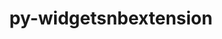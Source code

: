 ---
title: "py-widgetsnbextension"
layout: cache
categories: [package, develop]
meta: {"compilers": ["gcc@=11.1.0", "gcc@=11.4.0", "gcc@=9.4.0", "oneapi@=2024.2.1"], "num_specs": 33, "num_specs_by_stack": {"data-vis-sdk": 6, "e4s": 5, "e4s-neoverse-v2": 6, "e4s-neoverse_v1": 3, "e4s-oneapi": 12, "e4s-power": 1, "root": 33}, "oss": ["ubuntu20.04", "ubuntu22.04"], "platforms": ["linux"], "stacks": ["data-vis-sdk", "e4s", "e4s-neoverse-v2", "e4s-neoverse_v1", "e4s-oneapi", "e4s-power", "root"], "targets": ["neoverse_v1", "neoverse_v2", "ppc64le", "x86_64_v3"], "versions": ["4.0.3"]}
spec_details: [{"compiler": "oneapi@=2024.2.1", "hash": "2d73iieqtiqrwz4tehsqyueydjdqihkh", "os": "ubuntu22.04", "platform": "linux", "size": "-", "stacks": ["e4s-oneapi", "root"], "target": "x86_64_v3", "variants": ["build_system=python_pip"], "versions": ["4.0.3"]}, {"compiler": "gcc@=11.1.0", "hash": "4kjkmew43gtqe2wmnc2fbypea5ewxmfq", "os": "ubuntu20.04", "platform": "linux", "size": "-", "stacks": ["data-vis-sdk", "root"], "target": "x86_64_v3", "variants": ["build_system=python_pip"], "versions": ["4.0.3"]}, {"compiler": "gcc@=11.4.0", "hash": "4m5qj36sfjyh2jznqxygvfnpc4helopu", "os": "ubuntu22.04", "platform": "linux", "size": "-", "stacks": ["e4s-neoverse_v1", "root"], "target": "neoverse_v1", "variants": ["build_system=python_pip"], "versions": ["4.0.3"]}, {"compiler": "gcc@=11.4.0", "hash": "5lp5u7kb4hmnn676fnczrqeoeivbyu2n", "os": "ubuntu22.04", "platform": "linux", "size": "-", "stacks": ["e4s", "root"], "target": "x86_64_v3", "variants": ["build_system=python_pip"], "versions": ["4.0.3"]}, {"compiler": "gcc@=11.1.0", "hash": "5xaln5lcadgbtrmky7v3gdphjjodftov", "os": "ubuntu20.04", "platform": "linux", "size": "-", "stacks": ["data-vis-sdk", "root"], "target": "x86_64_v3", "variants": ["build_system=python_pip"], "versions": ["4.0.3"]}, {"compiler": "gcc@=11.4.0", "hash": "7frhwenu6sm4lgwtn6psyaxkjuhyzike", "os": "ubuntu22.04", "platform": "linux", "size": "-", "stacks": ["e4s-neoverse-v2", "root"], "target": "neoverse_v2", "variants": ["build_system=python_pip"], "versions": ["4.0.3"]}, {"compiler": "oneapi@=2024.2.1", "hash": "7wdpttylvjmfj7op65ovzj64vmnsojvr", "os": "ubuntu22.04", "platform": "linux", "size": "-", "stacks": ["e4s-oneapi", "root"], "target": "x86_64_v3", "variants": ["build_system=python_pip"], "versions": ["4.0.3"]}, {"compiler": "oneapi@=2024.2.1", "hash": "a23ntw4f45t5cb572wvy6o4c6jcfukc7", "os": "ubuntu22.04", "platform": "linux", "size": "-", "stacks": ["e4s-oneapi", "root"], "target": "x86_64_v3", "variants": ["build_system=python_pip"], "versions": ["4.0.3"]}, {"compiler": "gcc@=9.4.0", "hash": "an4ingwmkloiphusobmgs4vcub55tegp", "os": "ubuntu20.04", "platform": "linux", "size": "-", "stacks": ["e4s-power", "root"], "target": "ppc64le", "variants": ["build_system=python_pip"], "versions": ["4.0.3"]}, {"compiler": "gcc@=11.4.0", "hash": "bcbhxpoozutimwxeykilhw4cuxbsrbmu", "os": "ubuntu22.04", "platform": "linux", "size": "-", "stacks": ["e4s-neoverse_v1", "root"], "target": "neoverse_v1", "variants": ["build_system=python_pip"], "versions": ["4.0.3"]}, {"compiler": "gcc@=11.4.0", "hash": "bcirfft2h7gpn2vwp6iwuulkp5tlqj4y", "os": "ubuntu22.04", "platform": "linux", "size": "-", "stacks": ["e4s", "root"], "target": "x86_64_v3", "variants": ["build_system=python_pip"], "versions": ["4.0.3"]}, {"compiler": "oneapi@=2024.2.1", "hash": "bnvlvpxsdpcp4e27vh5i24g3pe44nbve", "os": "ubuntu22.04", "platform": "linux", "size": "-", "stacks": ["e4s-oneapi", "root"], "target": "x86_64_v3", "variants": ["build_system=python_pip"], "versions": ["4.0.3"]}, {"compiler": "gcc@=11.1.0", "hash": "ccx4ryq7e2tsmk5m7hsdi5ffyll5eobp", "os": "ubuntu20.04", "platform": "linux", "size": "-", "stacks": ["data-vis-sdk", "root"], "target": "x86_64_v3", "variants": ["build_system=python_pip"], "versions": ["4.0.3"]}, {"compiler": "gcc@=11.1.0", "hash": "ejepjyv6c2oyi2qoqbn2zbbdybctredi", "os": "ubuntu20.04", "platform": "linux", "size": "-", "stacks": ["data-vis-sdk", "root"], "target": "x86_64_v3", "variants": ["build_system=python_pip"], "versions": ["4.0.3"]}, {"compiler": "oneapi@=2024.2.1", "hash": "fifr2htexdlw4e7sqzlgrh4dovog5dgb", "os": "ubuntu22.04", "platform": "linux", "size": "-", "stacks": ["e4s-oneapi", "root"], "target": "x86_64_v3", "variants": ["build_system=python_pip"], "versions": ["4.0.3"]}, {"compiler": "gcc@=11.4.0", "hash": "fn5nt5gjuuc3bg54nwzhak6go4wlery5", "os": "ubuntu22.04", "platform": "linux", "size": "-", "stacks": ["e4s", "root"], "target": "x86_64_v3", "variants": ["build_system=python_pip"], "versions": ["4.0.3"]}, {"compiler": "gcc@=11.4.0", "hash": "fygtpsdfowbucwlobsle2ifbp62i6mcp", "os": "ubuntu22.04", "platform": "linux", "size": "-", "stacks": ["e4s-neoverse-v2", "root"], "target": "neoverse_v2", "variants": ["build_system=python_pip"], "versions": ["4.0.3"]}, {"compiler": "gcc@=11.4.0", "hash": "fymkbsyb3krfo4zq7o54pieqtu67ikym", "os": "ubuntu22.04", "platform": "linux", "size": "-", "stacks": ["e4s-neoverse-v2", "root"], "target": "neoverse_v2", "variants": ["build_system=python_pip"], "versions": ["4.0.3"]}, {"compiler": "oneapi@=2024.2.1", "hash": "g4o6dc66s6i5amyccbnurr3avjkq2ssu", "os": "ubuntu22.04", "platform": "linux", "size": "-", "stacks": ["e4s-oneapi", "root"], "target": "x86_64_v3", "variants": ["build_system=python_pip"], "versions": ["4.0.3"]}, {"compiler": "oneapi@=2024.2.1", "hash": "gcfqvub2os5ivquo6rpxiuzl2xxjvuhz", "os": "ubuntu22.04", "platform": "linux", "size": "-", "stacks": ["e4s-oneapi", "root"], "target": "x86_64_v3", "variants": ["build_system=python_pip"], "versions": ["4.0.3"]}, {"compiler": "oneapi@=2024.2.1", "hash": "hlpr2v3izy33jsfjwzor5cgqsuhrze2j", "os": "ubuntu22.04", "platform": "linux", "size": "-", "stacks": ["e4s-oneapi", "root"], "target": "x86_64_v3", "variants": ["build_system=python_pip"], "versions": ["4.0.3"]}, {"compiler": "gcc@=11.4.0", "hash": "iv36ji7b67sro7czedb4y5tcnjt4mung", "os": "ubuntu22.04", "platform": "linux", "size": "-", "stacks": ["e4s-neoverse-v2", "root"], "target": "neoverse_v2", "variants": ["build_system=python_pip"], "versions": ["4.0.3"]}, {"compiler": "gcc@=11.1.0", "hash": "iy4b56yvjjx2izzbpmo2wiy2uxctaub6", "os": "ubuntu20.04", "platform": "linux", "size": "-", "stacks": ["data-vis-sdk", "root"], "target": "x86_64_v3", "variants": ["build_system=python_pip"], "versions": ["4.0.3"]}, {"compiler": "gcc@=11.4.0", "hash": "jpn5xbg3mzihtgdb74k34hptzpaa7fxw", "os": "ubuntu22.04", "platform": "linux", "size": "-", "stacks": ["e4s-neoverse-v2", "root"], "target": "neoverse_v2", "variants": ["build_system=python_pip"], "versions": ["4.0.3"]}, {"compiler": "gcc@=11.4.0", "hash": "kytkudald7wstv2zzmkiap72buyus3z5", "os": "ubuntu22.04", "platform": "linux", "size": "-", "stacks": ["e4s", "root"], "target": "x86_64_v3", "variants": ["build_system=python_pip"], "versions": ["4.0.3"]}, {"compiler": "oneapi@=2024.2.1", "hash": "m4yatohe36rdgcknb2cjmfo33k6fuoka", "os": "ubuntu22.04", "platform": "linux", "size": "-", "stacks": ["e4s-oneapi", "root"], "target": "x86_64_v3", "variants": ["build_system=python_pip"], "versions": ["4.0.3"]}, {"compiler": "gcc@=11.4.0", "hash": "mxxofor3ylpl2rntvo24ylkwtyegmvyo", "os": "ubuntu22.04", "platform": "linux", "size": "-", "stacks": ["e4s-neoverse_v1", "root"], "target": "neoverse_v1", "variants": ["build_system=python_pip"], "versions": ["4.0.3"]}, {"compiler": "gcc@=11.4.0", "hash": "nvwq5wg5ymuogcachhdg23y7qfxwjd5v", "os": "ubuntu22.04", "platform": "linux", "size": "-", "stacks": ["e4s-neoverse-v2", "root"], "target": "neoverse_v2", "variants": ["build_system=python_pip"], "versions": ["4.0.3"]}, {"compiler": "oneapi@=2024.2.1", "hash": "oat4wejtfqpkptxmqqbx7pt2vfft6qwt", "os": "ubuntu22.04", "platform": "linux", "size": "-", "stacks": ["e4s-oneapi", "root"], "target": "x86_64_v3", "variants": ["build_system=python_pip"], "versions": ["4.0.3"]}, {"compiler": "gcc@=11.1.0", "hash": "twbvtw45y6jpzfue7auq4rr5mpzixljc", "os": "ubuntu20.04", "platform": "linux", "size": "-", "stacks": ["data-vis-sdk", "root"], "target": "x86_64_v3", "variants": ["build_system=python_pip"], "versions": ["4.0.3"]}, {"compiler": "oneapi@=2024.2.1", "hash": "u4pfpycrbj7k6safzzndyifcg6vwoxta", "os": "ubuntu22.04", "platform": "linux", "size": "-", "stacks": ["e4s-oneapi", "root"], "target": "x86_64_v3", "variants": ["build_system=python_pip"], "versions": ["4.0.3"]}, {"compiler": "oneapi@=2024.2.1", "hash": "udfz7xsv72jsuntz2aidn5rw4tn7toxq", "os": "ubuntu22.04", "platform": "linux", "size": "-", "stacks": ["e4s-oneapi", "root"], "target": "x86_64_v3", "variants": ["build_system=python_pip"], "versions": ["4.0.3"]}, {"compiler": "gcc@=11.4.0", "hash": "x6eaouqkroam7yrbjz6bz4qlp5jfi5t7", "os": "ubuntu22.04", "platform": "linux", "size": "-", "stacks": ["e4s", "root"], "target": "x86_64_v3", "variants": ["build_system=python_pip"], "versions": ["4.0.3"]}]
---